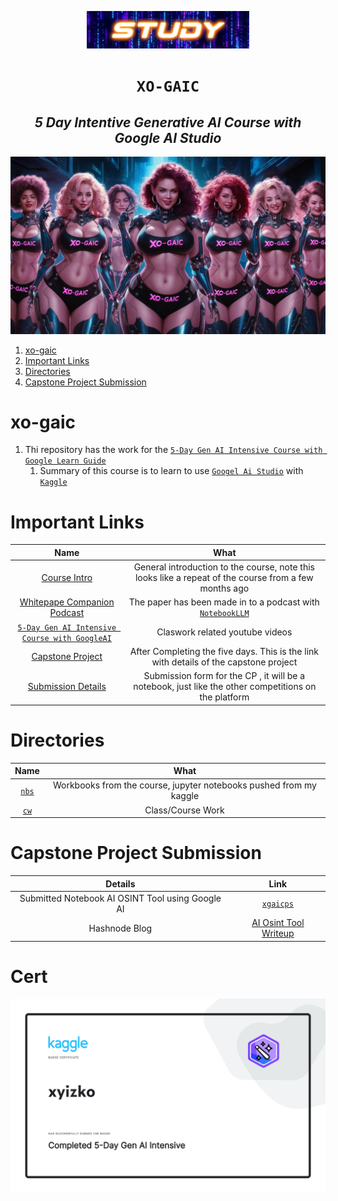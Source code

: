 <p align="center"><a href="https://x.com/xyizko" target="_blank" rel="noopener noreferrer"><img src="https://raw.githubusercontent.com/xyizko/xo-tagz/refs/heads/main/gfx/s.png"></a></p>


<h1 align="center"><code>XO-GAIC</code></h1>
<h2 align="center"><i>5 Day Intentive Generative AI Course with Google AI Studio</i></h2>

[![](./gfx/x.jpeg)](https://youtu.be/rxziz-IcBKQ?feature=shared)

1. [xo-gaic](#xo-gaic)
2. [Important Links](#important-links)
3. [Directories](#directories)
4. [Capstone Project Submission](#capstone-project-submission)


# xo-gaic
1. Thi repository has the work for the [`5-Day Gen AI Intensive Course with Google Learn Guide`](https://www.kaggle.com/learn-guide/5-day-genai)
   1. Summary of this course is to learn to use [`Googel Ai Studio`](https://aistudio.google.com/welcome) with [`Kaggle`](https://www.kaggle.com/xyizko)

# Important Links 

Name | What 
:--: | :--: 
[Course Intro](https://www.kaggle.com/learn-guide/5-day-genai) | General introduction to the course, note this looks like a repeat of the course from a few months ago
[Whitepape Companion Podcast](https://www.youtube.com/watch?v=Na3O4Pkbp-U&list=PLqFaTIg4myu_yKJpvF8WE2JfaG5kGuvoE&index=2) | The paper has been made in to a podcast with [`NotebookLLM`](https://notebooklm.google/)
[`5-Day Gen AI Intensive Course with GoogleAI`](https://youtube.com/playlist?list=PLqFaTIg4myu-lbBTrUpoQQIzZZxvrOaP5&si=GNRvBKv3qEofLiTA) | Claswork related youtube videos
[Capstone Project](https://www.kaggle.com/competitions/gen-ai-intensive-course-capstone-2025q1/overview#submission-instructions) | After Completing the five days. This is the link with details of the capstone project 
[Submission Details](https://docs.google.com/forms/d/e/1FAIpQLSdgQkXhdxp7hrcRDAyXHv3tCFA66XJINFQ_4wLRKE1ETUtAUQ/viewform) | Submission form for the CP , it will be a notebook, just like the other competitions on the platform

# Directories 

Name | What 
:--: | :--:
[`nbs`](./nbs/) | Workbooks from the course, jupyter notebooks pushed from my kaggle
[`cw`](./cw/) | Class/Course Work

# Capstone Project Submission 

Details | Link 
:--: | :--: 
Submitted Notebook AI OSINT Tool  using Google AI | [`xgaicps`](https://www.kaggle.com/code/xyizko/xgaicps) 
Hashnode Blog  | [AI Osint Tool Writeup](https://worx.hashnode.dev/ai-osint-recon-agent-powered-by-google-ai-studio-and-google-dorks)

# Cert

[![](./gfx/c.png)](https://www.kaggle.com/certification/badges/xyizko/96)